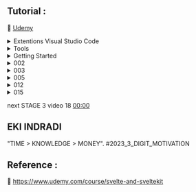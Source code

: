 ## Tutorial : 

:link: [Udemy](https://www.udemy.com/course/svelte-and-sveltekit)


<details>
  <summary>Extentions Visual Studio Code</summary>

1. [Svelte for VS Code](https://marketplace.visualstudio.com/items?itemName=svelte.svelte-vscode)

2. [ESLint](https://marketplace.visualstudio.com/items?itemName=dbaeumer.vscode-eslint)

3. [Prettier - Code formatter](https://marketplace.visualstudio.com/items?itemName=esbenp.prettier-vscode)

4. [indent-rainbow](https://marketplace.visualstudio.com/items?itemName=oderwat.indent-rainbow)

</details>

<details>
  <summary>Tools</summary>

1. [Svelte Society Tools](https://sveltesociety.dev/tools)

2. [REPL (WEB SVELTE CODE)](https://svelte.dev/repl/hello-world?version=3.50.1)

</details>


<details>
  <summary>Getting Started</summary>

[DOCS](https://svelte.dev/docs)


___

COURSE VERSION : https://github.com/alialaa/svelte-course.git

```
git clone https://github.com/alialaa/svelte-course.git

cd svelte-course
rm -rf .git

cd svelte-course
npm install
npm run dev

```

___


___
FOR NEW SVELTE ( DONT USE )

```sh

npm create svelte@latest svelte-course-new

create-svelte@3.2.0
Ok to proceed? (y) y

Which Svelte app template?
│  ●   Skeleton project (Barebones scaffolding for your new SvelteKit app)

Add type checking with TypeScript?
│  ●  No


Select additional options (use arrow keys/space bar)
│  none

cd svelte-course
npm install
npm run dev
```

___







</details>




<details>
  <summary>002</summary>

```sh

npm run dev

```


```sh

npm run build

```

</details>

<details>
  <summary>003</summary>

  delete app.css

  clear source App.svelte

  clear source main.js
  
</details>



<details>
  <summary>005</summary>


```sh

npm run build -- --minify=false

```
  
</details>


<details>
  <summary>012</summary>

https://github.com/sveltejs/svelte-preprocess

for getstarted from https://github.com/alialaa/svelte-course

```sh

npm i -D svelte-preprocess@4.10.7
npm i -D sass@1.55.0

```

for lastest :

```sh

npm i -D svelte-preprocess
npm i -D sass

```

  </details>



<details>
<summary>015</summary>

https://github.com/Introvertuous/svelte-icons

https://svelte-icons-explorer.vercel.app/ -> Font Awasome -> click Icon -> paste code import

https://github.com/alialaa/svelte-course/blob/named-slots/package.json

for getstarted from https://github.com/alialaa/svelte-course

```sh

npm i svelte-icons@2.1.0

```

for lastest :

```sh

npm i svelte-icons


```

</details>



next STAGE 3 video 18 [00:00](https://www.udemy.com/course/svelte-and-sveltekit)  


## EKI INDRADI

"TIME > KNOWLEDGE > MONEY". #2023_3_DIGIT_MOTIVATION

## Reference : 

:link: https://www.udemy.com/course/svelte-and-sveltekit



